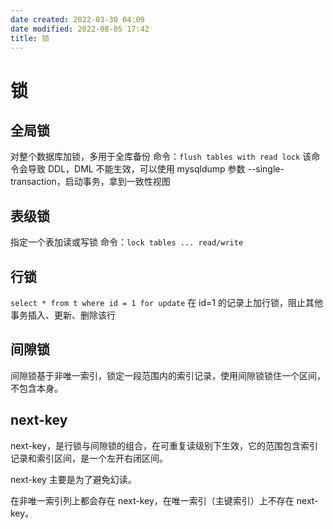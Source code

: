 ```yaml
---
date created: 2022-03-30 04:09
date modified: 2022-08-05 17:42
title: 锁
---
```

# 锁
## 全局锁
对整个数据库加锁，多用于全库备份
命令：`flush tables with read lock`
该命令会导致 DDL，DML 不能生效，可以使用 mysqldump 参数 --single-transaction，启动事务，拿到一致性视图

## 表级锁
指定一个表加读或写锁
命令：`lock tables ... read/write`

## 行锁
`select * from t where id = 1 for update`
在 id=1 的记录上加行锁，阻止其他事务插入、更新、删除该行

## 间隙锁
间隙锁基于非唯一索引，锁定一段范围内的索引记录，使用间隙锁锁住一个区间，不包含本身。

## next-key

next-key，是行锁与间隙锁的组合，在可重复读级别下生效，它的范围包含索引记录和索引区间，是一个左开右闭区间。

next-key 主要是为了避免幻读。

在非唯一索引列上都会存在 next-key，在唯一索引（主键索引）上不存在 next-key。

